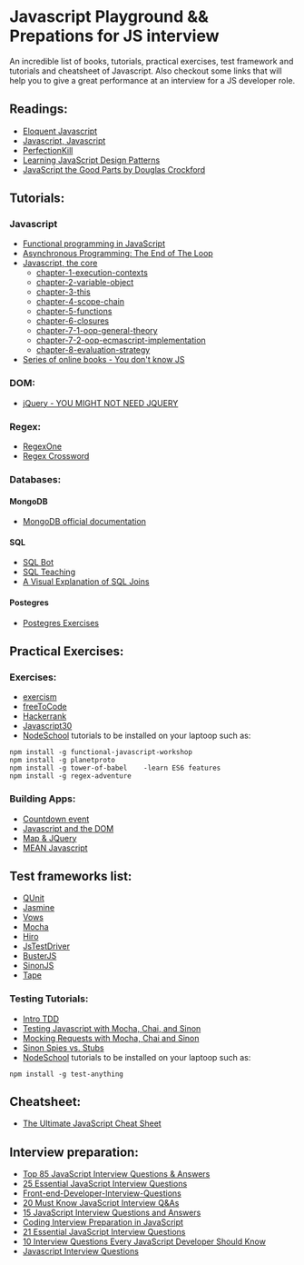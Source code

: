 # Javascript Playground && Prepations for JS interview

An incredible list of books, tutorials, practical exercises, test framework and tutorials and cheatsheet of Javascript. Also checkout some links that will help you to give a great performance at an interview for a JS developer role.

## Readings:
- [Eloquent Javascript](http://eloquentjavascript.net/)
- [Javascript, Javascript](https://javascriptweblog.wordpress.com/)
- [PerfectionKill](http://perfectionkills.com/)
- [Learning JavaScript Design Patterns](https://addyosmani.com/resources/essentialjsdesignpatterns/book/)
- [JavaScript the Good Parts by Douglas Crockford](http://bdcampbell.net/javascript/book/javascript_the_good_parts.pdf)

## Tutorials:
### Javascript
- [Functional programming in JavaScript](https://www.youtube.com/watch?v=BMUiFMZr7vk&list=PL0zVEGEvSaeEd9hlmCXrk5yUyqUag-n84)
- [Asynchronous Programming: The End of The Loop](https://egghead.io/courses/mastering-asynchronous-programming-the-end-of-the-loop)
- [Javascript, the core](http://dmitrysoshnikov.com/ecmascript/javascript-the-core/)
    - [chapter-1-execution-contexts](http://dmitrysoshnikov.com/ecmascript/javascript-the-core/chapter-1-execution-contexts)
    - [chapter-2-variable-object](http://dmitrysoshnikov.com/ecmascript/javascript-the-core/chapter-2-variable-object)
    - [chapter-3-this](http://dmitrysoshnikov.com/ecmascript/javascript-the-core/chapter-3-this)
    - [chapter-4-scope-chain](http://dmitrysoshnikov.com/ecmascript/javascript-the-core/chapter-4-scope-chain)
    - [chapter-5-functions](http://dmitrysoshnikov.com/ecmascript/javascript-the-core/chapter-5-functions)
    - [chapter-6-closures](http://dmitrysoshnikov.com/ecmascript/javascript-the-core/chapter-6-closures)
    - [chapter-7-1-oop-general-theory](http://dmitrysoshnikov.com/ecmascript/javascript-the-core/chapter-7-1-oop-general-theory)
    - [chapter-7-2-oop-ecmascript-implementation](http://dmitrysoshnikov.com/ecmascript/javascript-the-core/chapter-7-2-oop-ecmascript-implementation)
    - [chapter-8-evaluation-strategy](http://dmitrysoshnikov.com/ecmascript/javascript-the-core/chapter-8-evaluation-strategy)
- [Series of online books - You don't know JS](https://github.com/getify/You-Dont-Know-JS)

### DOM:
- [jQuery - YOU MIGHT NOT NEED JQUERY](http://youmightnotneedjquery.com/)

### Regex:
- [RegexOne](https://regexone.com/)
- [Regex Crossword](https://regexcrossword.com/howtoplay)

### Databases:

#### MongoDB
- [MongoDB official documentation](https://docs.mongodb.com/)

#### SQL
- [SQL Bot](https://sqlbolt.com/lesson/select_queries_introduction) 
- [SQL Teaching](https://www.sqlteaching.com/)
- [A Visual Explanation of SQL Joins](https://blog.codinghorror.com/a-visual-explanation-of-sql-joins/)

#### Postegres
- [Postegres Exercises](https://pgexercises.com/questions/basic/)

## Practical Exercises:

### Exercises:
- [exercism](http://exercism.io/tracks/javascript/exercises)
- [freeToCode](https://www.freecodecamp.com/challenges/)
- [Hackerrank](https://www.hackerrank.com/)
- [Javascript30](https://javascript30.com/)
- [NodeSchool](https://nodeschool.io/) tutorials to be installed on your laptoop such as:
    
```
npm install -g functional-javascript-workshop
npm install -g planetproto
npm install -g tower-of-babel    -learn ES6 features
npm install -g regex-adventure
```

### Building Apps:
- [Countdown event](https://www.lynda.com/JavaScript-tutorials/Linking-necessary-JavaScript-files/373559/407359-4.html)
- [Javascript and the DOM](https://www.lynda.com/HTML-tutorials/Welcome/122462/137612-4.html)
- [Map & JQuery](https://www.lynda.com/jQuery-tutorials/Previewing-project-across-browsers-devices/87636/90256-4.html)
- [MEAN Javascript](https://www.lynda.com/Express-js-tutorials/Learning-Full-Stack-JavaScript-Development-MongoDB-Node-React/533304-2.html)

## Test frameworks list:
- [QUnit](https://github.com/qunitjs/qunit)
- [Jasmine](https://github.com/jasmine/jasmine)
- [Vows](https://github.com/vowsjs/vows)
- [Mocha](https://github.com/mochajs/mocha)
- [Hiro](https://programmingisanightmare.com/)
- [JsTestDriver](https://code.google.com/archive/p/js-test-driver/)
- [BusterJS](http://docs.busterjs.org/en/latest/)
- [SinonJS](http://sinonjs.org/)
- [Tape](https://github.com/substack/tape)

### Testing Tutorials:
- [Intro TDD](https://www.lynda.com/Developer-Programming-Foundations-tutorials/Welcome/124398/137955-4.html)
- [Testing Javascript with Mocha, Chai, and Sinon](https://maori.geek.nz/testing-javascript-with-mocha-chai-and-sinon-b45f672fe897#.8621a8gis)
- [Mocking Requests with Mocha, Chai and Sinon](http://robdodson.me/mocking-requests-with-mocha-chai-and-sinon/)
- [Sinon Spies vs. Stubs](http://jaketrent.com/post/sinon-spies-vs-stubs/)
- [NodeSchool](https://nodeschool.io/) tutorials to be installed on your laptoop such as:
    
```
npm install -g test-anything
```

## Cheatsheet:
- [The Ultimate JavaScript Cheat Sheet](https://www.codementor.io/johnnyb/tutorials/javascript-cheatsheet-fb54lz08k)

## Interview preparation:
- [Top 85 JavaScript Interview Questions & Answers](http://career.guru99.com/top-85-javascript-interview-questions/)
- [25 Essential JavaScript Interview Questions](https://www.toptal.com/javascript/interview-questions)
- [Front-end-Developer-Interview-Questions](https://github.com/h5bp/Front-end-Developer-Interview-Questions)
- [20 Must Know JavaScript Interview Q&As](http://www.skilledup.com/articles/20-must-know-javascript-interview-qa)
- [15 JavaScript Interview Questions and Answers](https://www.upwork.com/i/interview-questions/javascript/)
- [Coding Interview Preparation in JavaScript](https://news.ycombinator.com/item?id=11204128)
- [21 Essential JavaScript Interview Questions](https://www.codementor.io/javascript/tutorial/21-essential-javascript-tech-interview-practice-questions-answers)
- [10 Interview Questions Every JavaScript Developer Should Know](https://medium.com/javascript-scene/10-interview-questions-every-javascript-developer-should-know-6fa6bdf5ad95#.1dx13wati)
- [Javascript Interview Questions](http://www.tutorialspoint.com/javascript/javascript_interview_questions.htm)

